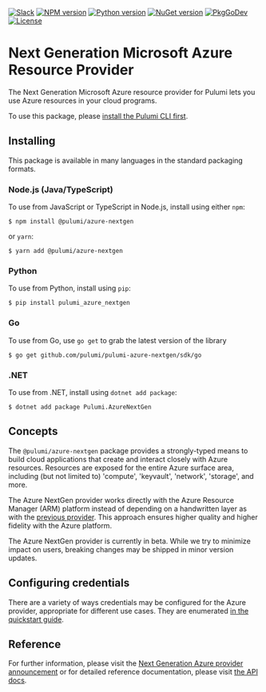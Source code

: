 [![Slack](http://www.pulumi.com/images/docs/badges/slack.svg)](https://slack.pulumi.com)
[![NPM version](https://badge.fury.io/js/%40pulumi%2Fazure%2Fnextgen.svg)](https://npmjs.com/package/@pulumi/azure-nextgen)
[![Python version](https://badge.fury.io/py/pulumi-azure-nextgen.svg)](https://pypi.org/project/pulumi-azure-nextgen)
[![NuGet version](https://badge.fury.io/nu/pulumi.azurenextgen.svg)](https://badge.fury.io/nu/pulumi.azurenextgen)
[![PkgGoDev](https://pkg.go.dev/badge/github.com/pulumi/pulumi-azure-nextgen/sdk/go)](https://pkg.go.dev/github.com/pulumi/pulumi-azure-nextgen/sdk/go)
[![License](https://img.shields.io/npm/l/%40pulumi%2Fazure%2Fnextgen.svg)](https://github.com/pulumi/pulumi-azure-nextgen/blob/master/LICENSE)

# Next Generation Microsoft Azure Resource Provider

The Next Generation Microsoft Azure resource provider for Pulumi lets you use Azure resources in your cloud programs.

To use this package, please [install the Pulumi CLI first](https://pulumi.io/).

## Installing

This package is available in many languages in the standard packaging formats.

### Node.js (Java/TypeScript)

To use from JavaScript or TypeScript in Node.js, install using either `npm`:

    $ npm install @pulumi/azure-nextgen

or `yarn`:

    $ yarn add @pulumi/azure-nextgen

### Python

To use from Python, install using `pip`:

    $ pip install pulumi_azure_nextgen

### Go

To use from Go, use `go get` to grab the latest version of the library

    $ go get github.com/pulumi/pulumi-azure-nextgen/sdk/go

### .NET 

To use from .NET, install using `dotnet add package`:

    $ dotnet add package Pulumi.AzureNextGen

## Concepts

The `@pulumi/azure-nextgen` package provides a strongly-typed means to build cloud applications that create
and interact closely with Azure resources.  Resources are exposed for the entire Azure surface area,
including (but not limited to) 'compute', 'keyvault', 'network', 'storage', and more.

The Azure NextGen provider works directly with the Azure Resource Manager (ARM) platform instead of depending on a handwritten layer as with the [previous provider](https://github.com/pulumi/pulumi-azure). This approach ensures higher quality and higher fidelity with the Azure platform.

The Azure NextGen provider is currently in beta. While we try to minimize impact on users, breaking changes may be shipped in minor version updates.

## Configuring credentials

There are a variety of ways credentials may be configured for the Azure provider, appropriate for
different use cases. They are enumerated [in the quickstart guide](
https://www.pulumi.com/docs/intro/cloud-providers/azure/setup/).

## Reference

For further information, please visit the [Next Generation Azure provider announcement](https://www.pulumi.com/blog/announcing-nextgen-azure-provider/) or for detailed reference documentation, please visit [the API docs](
https://www.pulumi.com/docs/reference/pkg/azure-nextgen).
